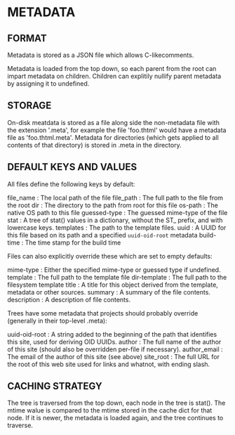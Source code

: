 # METADATA #

## FORMAT ##

Metadata is stored as a JSON file which allows C-likecomments.

Metadata is loaded from the top down, so each parent from the root can impart metadata on children. Children can explitily nullify parent metadata by
assigning it to undefined.

## STORAGE ##

On-disk meatdata is stored as a file along side the non-metadata file with the extension '.meta', for example the file 'foo.thtml' would have a metadata file as 'foo.thtml.meta'. Metadata for directories (which gets applied to all contents of that directory) is stored in .meta in the directory.

## DEFAULT KEYS AND VALUES ##

All files define the following keys by default:

file_name
:  The local path of the file
file_path
:  The full path to the file from the root
dir
:  The directory to the path from root for this file
os-path
:  The native OS path to this file
guessed-type
:  The guessed mime-type of the file
stat
:  A tree of stat() values in a dictionary, without the ST_ prefix, and with lowercase keys.
templates
:  The path to the template files.
uuid
:  A UUID for this file based on its path and a specified `uuid-oid-root` metadata
build-time
:  The time stamp for the build time

Files can also explicitly override these which are set to empty defaults:

mime-type
:  Either the specified mime-type or guessed type if undefined.
template
:  The full path to the template file
dir-template
:  The full path to the filesystem template
title
:  A title for this object derived from the template, metadata or other sources.
summary
:  A summary of the file contents.
description
:  A description of file contents.

Trees have some metadata that projects should probably override (generally in their top-level .meta):

uuid-oid-root
:  A string added to the beginning of the path that identifies this site, used for deriving OID UUIDs.
author
:  The full name of the author of this site (should also be overridden per-file if necessary).
author_email
:  The email of the author of this site (see above)
site_root
:  The full URL for the root of this web site used for links and whatnot, with ending slash.


## CACHING STRATEGY ##

The tree is traversed from the top down, each node in the tree is stat(). The mtime walue is compared to the mtime stored in the cache dict for that node. If it is newer, the metadata
is loaded again, and the tree continues to traverse.
